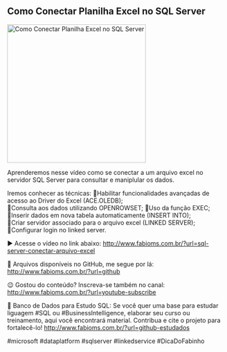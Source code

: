 ## Como Conectar Planilha Excel no SQL Server

<img src="https://fabioms.com.br/uploads/youtube/hWT6IPe6dZw.png" alt="Como Conectar Planilha Excel no SQL Server" title="SQL Server" width="320"/>

Aprenderemos nesse vídeo como se conectar a um arquivo excel no servidor SQL Server para consultar e maniplular os dados. 

Iremos conhecer as técnicas:
🔹Habilitar funcionalidades avançadas de acesso ao Driver do Excel (ACE.OLEDB);  
🔹Consulta aos dados utilizando OPENROWSET;
🔹Uso da função EXEC;  
🔹Inserir dados em nova tabela automaticamente (INSERT INTO);  
🔹Criar servidor associado para o arquivo excel (LINKED SERVER);  
🔹Configurar login no linked server.

▶️ Acesse o vídeo no link abaixo:
http://www.fabioms.com.br/?url=sql-server-conectar-arquivo-excel

📁 Arquivos disponíveis no GitHub, me segue por lá:
http://www.fabioms.com.br/?url=github

😉 Gostou do conteúdo? Inscreva-se também no canal:
http://www.fabioms.com.br/?url=youtube-subscribe 

🎁 Banco de Dados para Estudo SQL:
Se você quer uma base para estudar liguagem #SQL ou #BusinessIntelligence, elaborar seu curso ou treinamento, aqui você encontrará material. 
Contribua e cite o projeto para fortalecê-lo!
http://www.fabioms.com.br/?url=github-estudados

#microsoft #dataplatform #sqlserver #linkedservice #DicaDoFabinho